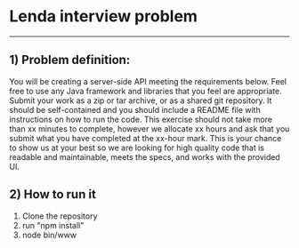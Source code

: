 

# Lenda interview problem
-----
## 1) Problem definition:

You will be creating a server-side API meeting the requirements below. Feel free
to use any Java framework and libraries that you feel are appropriate. 
Submit your work as a zip or tar archive, or as a shared git repository. 
It should be self-contained and you should include a README file with 
instructions on how to run the code. This exercise should not take more than xx 
minutes to complete, however we allocate xx hours and ask that you submit what 
you have completed at the xx-hour mark. This is your chance to show us at your 
best so we are looking for high quality code that is readable and maintainable, 
meets the specs, and works with the provided UI.

## 2) How to run it

1. Clone the repository
2. run "npm install"
3. node bin/www
